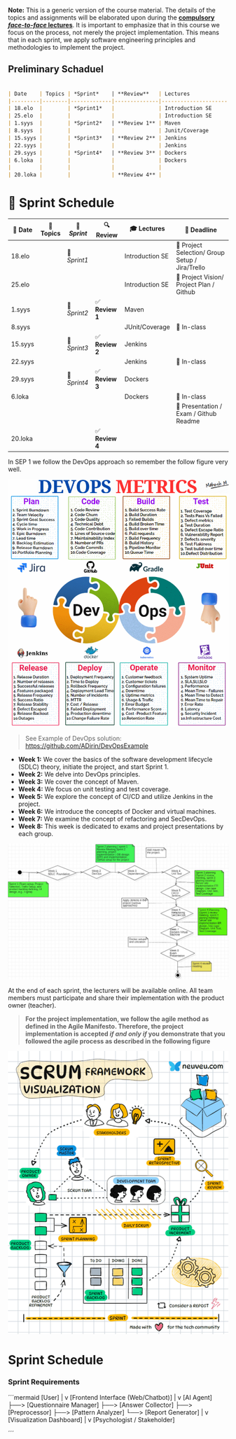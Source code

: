 **Note:** This is a generic version of the course material. The details of the topics and assignments will be elaborated upon during the **<ins>compulsory *face-to-face* lectures</ins>**. It is important to emphasize that in this course we focus on the process, not merely the project implementation. This means that in each sprint, we apply software engineering principles and methodologies to implement the project.

## Preliminary Schaduel
````markdown

| Date    | Topics | *Sprint*    | **Review**   | Lectures            | Deadline                                     |
|---------|--------|-------------|--------------|---------------------|----------------------------------------------|
| 18.elo  |        | *Sprint1*   |              | Introduction SE     | Project Selection/ Group Setup / Jira/Trello |
| 25.elo  |        |             |              | Introduction SE     | Project Vision/ Project plan / Github        |
| 1.syys  |        | *Sprint2*   | **Review 1** | Maven               |                                              |
| 8.syys  |        |             |              | Junit/Coverage      | In-class                                     |
| 15.syys |        | *Sprint3*   | **Review 2** | Jenkins             |                                              |
| 22.syys |        |             |              | Jenkins             | In-class                                     |
| 29.syys |        | *Sprint4*   | **Review 3** | Dockers             |                                              |
| 6.loka  |        |             |              | Dockers             | In-class                                     |
|         |        |             |              |                     | Presentation / Exam / Github Readme          |
| 20.loka |        |             | **Review 4** |                     |                                              |


````

# 📅 Sprint Schedule  


| 📅 Date   | 📖 Topics | 🚀 *Sprint*   | 🔍 **Review** | 🎓 Lectures         | 📆 Deadline                                      |
|----------|----------|-------------|--------------|--------------------|--------------------------------------------------|
| 18.elo   |          | 🏁 *Sprint1* |              | Introduction SE    | 📌 Project Selection/ Group Setup / Jira/Trello |
| 25.elo   |          |             |              | Introduction SE    | 📌 Project Vision/ Project Plan / Github        |
| 1.syys   |          | 🏁 *Sprint2* | ✅ **Review 1** | Maven            |                                                  |
| 8.syys   |          |             |              | JUnit/Coverage    | 📌 In-class                                      |
| 15.syys  |          | 🏁 *Sprint3* | ✅ **Review 2** | Jenkins         |                                                  |
| 22.syys  |          |             |              | Jenkins           | 📌 In-class                                      |
| 29.syys  |          | 🏁 *Sprint4* | ✅ **Review 3** | Dockers         |                                                  |
| 6.loka   |          |             |              | Dockers           | 📌 In-class                                      |
|          |          |             |              |                    | 📌 Presentation / Exam / Github Readme          |
| 20.loka  |          |             | ✅ **Review 4** |                    |                                                  |




In SEP 1 we follow the DevOps approach so remember the follow figure very well.

 ![DevOps introduction](Images/DevOps.gif)


>  See Example of DevOps solution: https://github.com/ADirin/DevOpsExample

- **Week 1:** We cover the basics of the software development lifecycle (SDLC) theory, initiate the project, and start Sprint 1.
- **Week 2:** We delve into DevOps principles.
- **Week 3:** We cover the concept of Maven.
- **Week 4:** We focus on unit testing and test coverage.
- **Week 5:** We explore the concept of CI/CD and utilize Jenkins in the project.
- **Week 6:** We introduce the concepts of Docker and virtual machines.
- **Week 7:** We examine the concept of refactoring and SecDevOps.
- **Week 8:** This week is dedicated to exams and project presentations by each group.


![Sample Image](Images/ThecourseOutlines.JPG)

At the end of each sprint, the lecturers will be available online. All team members must participate and share their implementation with the product owner (teacher).
> **For the project implementation, we follow the agile method as defined in the Agile Manifesto. Therefore, the project implementation is accepted *if and only if* you demonstrate that you followed the agile process as described in the following figure**

![Project Implementation](Images/Scrum.gif)

# Sprint Schedule

### Sprint Requirements  


´´´mermaid
[User] 
   |
   v
[Frontend Interface (Web/Chatbot)]
   |
   v
[AI Agent]
   ├──> [Questionnaire Manager]
   ├──> [Answer Collector]
   ├──> [Preprocessor]
   ├──> [Pattern Analyzer]
   └──> [Report Generator]
        |
        v
   [Visualization Dashboard]
        |
        v
   [Psychologist / Stakeholder]

´´´


